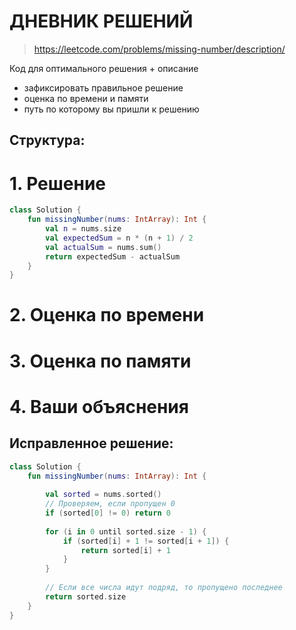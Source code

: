 # ДНЕВНИК РЕШЕНИЙ

> https://leetcode.com/problems/missing-number/description/

Код для оптимального решения + описание 

- зафиксировать правильное решение
- оценка по времени и памяти
- путь по которому вы пришли к решению


## Структура:

# 1. Решение

```kotlin
class Solution {
    fun missingNumber(nums: IntArray): Int {
        val n = nums.size
        val expectedSum = n * (n + 1) / 2
        val actualSum = nums.sum()
        return expectedSum - actualSum
    }
}
```


# 2. Оценка по времени


# 3. Оценка по памяти


# 4. Ваши объяснения


## Исправленное решение:

```kotlin
class Solution {
    fun missingNumber(nums: IntArray): Int {
    
        val sorted = nums.sorted()
        // Проверяем, если пропущен 0
        if (sorted[0] != 0) return 0
        
        for (i in 0 until sorted.size - 1) {
            if (sorted[i] + 1 != sorted[i + 1]) {
                return sorted[i] + 1
            }
        }
        
        // Если все числа идут подряд, то пропущено последнее
        return sorted.size
    }
}
```